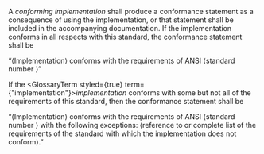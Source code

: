  



A *conforming implementation* shall produce a conformance statement as a consequence of using the implementation, or that statement shall be included in the accompanying documentation. If the implementation conforms in all respects with this standard, the conformance statement shall be 



“⟨Implementation⟩ conforms with the requirements of ANSI ⟨standard number ⟩” 



If the <GlossaryTerm styled={true} term={"implementation"}><i>implementation</i></GlossaryTerm> conforms with some but not all of the requirements of this standard, then the conformance statement shall be 



“⟨Implementation⟩ conforms with the requirements of ANSI ⟨standard number ⟩ with the following exceptions: ⟨reference to or complete list of the requirements of the standard with which the implementation does not conform⟩.” 



